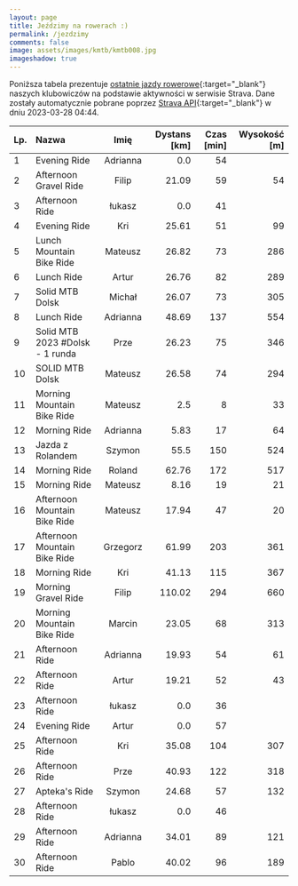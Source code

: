 ```yaml
---
layout: page
title: Jeździmy na rowerach :)
permalink: /jezdzimy
comments: false
image: assets/images/kmtb/kmtb008.jpg
imageshadow: true
---
```


Poniższa tabela prezentuje [ostatnie jazdy rowerowe](https://www.strava.com/clubs/336381){:target="_blank"} naszych klubowiczów na podstawie aktywności w serwisie Strava. Dane zostały automatycznie pobrane poprzez [Strava API](https://developers.strava.com/docs/reference/#api-Clubs-getClubActivitiesById){:target="_blank"} w dniu 2023-03-28 04:44.

Lp. | Nazwa | Imię | Dystans [km] | Czas [min] | Wysokość [m]
:--- | :--- | :---: | ---: | ---: | ---:
1|Evening Ride|Adrianna|0.0|54|
2|Afternoon Gravel Ride|Filip|21.09|59|54
3|Afternoon Ride|łukasz|0.0|41|
4|Evening Ride|Kri|25.61|51|99
5|Lunch Mountain Bike Ride|Mateusz|26.82|73|286
6|Lunch Ride|Artur|26.76|82|289
7|Solid MTB Dolsk|Michał|26.07|73|305
8|Lunch Ride|Adrianna|48.69|137|554
9|Solid MTB 2023 #Dolsk - 1 runda|Prze|26.23|75|346
10|SOLID MTB Dolsk|Mateusz|26.58|74|294
11|Morning Mountain Bike Ride|Mateusz|2.5|8|33
12|Morning Ride|Adrianna|5.83|17|64
13|Jazda z Rolandem |Szymon|55.5|150|524
14|Morning Ride|Roland|62.76|172|517
15|Morning Ride|Mateusz|8.16|19|21
16|Afternoon Mountain Bike Ride|Mateusz|17.94|47|20
17|Afternoon Mountain Bike Ride|Grzegorz|61.99|203|361
18|Morning Ride|Kri|41.13|115|367
19|Morning Gravel Ride|Filip|110.02|294|660
20|Morning Mountain Bike Ride|Marcin|23.05|68|313
21|Afternoon Ride|Adrianna|19.93|54|61
22|Afternoon Ride|Artur|19.21|52|43
23|Afternoon Ride|łukasz|0.0|36|
24|Evening Ride|Artur|0.0|57|
25|Afternoon Ride|Kri|35.08|104|307
26|Afternoon Ride|Prze|40.93|122|318
27|Apteka's Ride|Szymon|24.68|57|132
28|Afternoon Ride|łukasz|0.0|46|
29|Afternoon Ride|Adrianna|34.01|89|121
30|Afternoon Ride|Pablo|40.02|96|189

